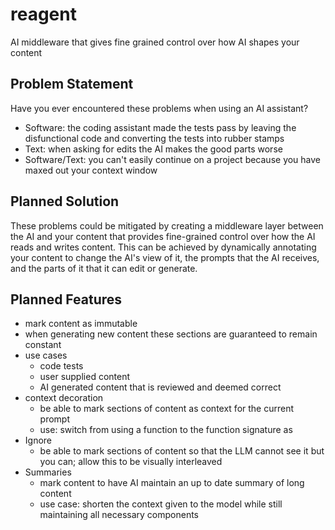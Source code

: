 # reagent
AI middleware that gives fine grained control over how AI shapes your content

## Problem Statement
Have you ever encountered these problems when using an AI assistant?
- Software: the coding assistant made the tests pass by leaving the disfunctional code and converting the tests into rubber stamps
- Text: when asking for edits the AI makes the good parts worse 
- Software/Text: you can't easily continue on a project because you have maxed out your context window

## Planned Solution
These problems could be mitigated by creating a middleware layer between the AI and your content that provides fine-grained
control over how the AI reads and writes content. This can be achieved by dynamically annotating your content to change the 
AI's view of it, the prompts that the AI receives, and the parts of it that it can edit or generate.

## Planned Features
- mark content as immutable
- when generating new content these sections are guaranteed to remain constant
- use cases
  - code tests
  - user supplied content 
  - AI generated content that is reviewed and deemed correct
- context decoration
  - be able to mark sections of content as context for the current prompt
  - use: switch from using a function to the function signature as
- Ignore
  - be able to mark sections of content so that the LLM cannot see it but you can; allow this to be visually interleaved
- Summaries
  - mark content to have AI maintain an up to date summary of long content
  - use case: shorten the context given to the model while still maintaining all necessary components
  
